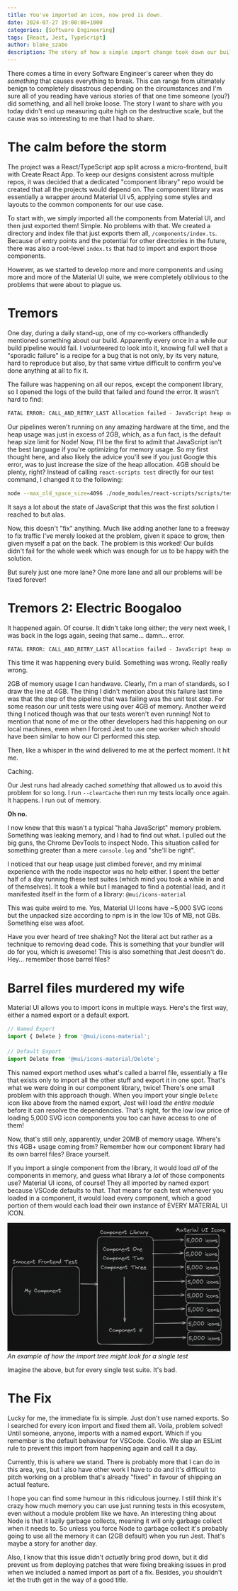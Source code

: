 ```yaml
---
title: You've imported an icon, now prod is down.
date: 2024-07-27 19:00:00+1000
categories: [Software Engineering]
tags: [React, Jest, TypeScript]
author: blake_szabo
description: The story of how a simple import change took down our build pipelines
---
```

There comes a time in every Software Engineer's career when they do *something* that causes everything to break. This can range from ultimately benign to completely disastrous depending on the circumstances and I'm sure all of you reading have various stories of that one time someone (you?) did something, and all hell broke loose. The story I want to share with you today didn't end up measuring quite high on the destructive scale, but the cause was so interesting to me that I had to share.

# The calm before the storm

The project was a React/TypeScript app split across a micro-frontend, built with Create React App. To keep our designs consistent across multiple repos, it was decided that a dedicated "component library" repo would be created that all the projects would depend on. The component library was essentially a wrapper around Material UI v5, applying some styles and layouts to the common components for our use case.

To start with, we simply imported all the components from Material UI, and then just exported them! Simple. No problems with that. We created a directory and index file that just exports them all, `/components/index.ts`. Because of entry points and the potential for other directories in the future, there was also a root-level `index.ts` that had to import and export those components.

However, as we started to develop more and more components and using more and more of the Material UI suite, we were completely oblivious to the problems that were about to plague us.

# Tremors

One day, during a daily stand-up, one of my co-workers offhandedly mentioned something about our build. Apparently every once in a while our build pipeline would fail. I volunteered to look into it, knowing full well that a "sporadic failure" is a recipe for a bug that is not only, by its very nature, hard to reproduce but also, by that same virtue difficult to confirm you've done anything at all to fix it.

The failure was happening on all our repos, except the component library, so I opened the logs of the build that failed and found the error. It wasn't hard to find:

```sh
FATAL ERROR: CALL_AND_RETRY_LAST Allocation failed - JavaScript heap out of memory
```

Our pipelines weren't running on any amazing hardware at the time, and the heap usage was just in excess of 2GB, which, as a fun fact, is the default heap size limit for Node! Now, I'll be the first to admit that JavaScript isn't the best language if you're optimizing for memory usage. So my first thought here, and also likely the advice you'll see if you just Google this error, was to just increase the size of the heap allocation. 4GB should be plenty, right? Instead of calling `react-scripts test` directly for our test command, I changed it to the following:

```sh
node --max_old_space_size=4096 ./node_modules/react-scripts/scripts/test.js
```

It says a lot about the state of JavaScript that this was the first solution I reached to but alas.

Now, this doesn't "fix" anything. Much like adding another lane to a freeway to fix traffic I've merely looked at the problem, given it space to grow, then given myself a pat on the back. The problem is this worked! Our builds didn't fail for the whole week which was enough for us to be happy with the solution.

But surely just one more lane? One more lane and all our problems will be fixed forever!

# Tremors 2: Electric Boogaloo

It happened again. Of course. It didn't take long either; the very next week, I was back in the logs again, seeing that same... damn... error.

```sh
FATAL ERROR: CALL_AND_RETRY_LAST Allocation failed - JavaScript heap out of memory
```

This time it was happening every build. Something was wrong. Really really wrong.

2GB of memory usage I can handwave. Clearly, I'm a man of standards, so I draw the line at 4GB. The thing I didn't mention about this failure last time was that the step of the pipeline that was failing was the unit test step. For some reason our unit tests were using over 4GB of memory. Another weird thing I noticed though was that our tests weren't even running! Not to mention that none of me or the other developers had this happening on our local machines, even when I forced Jest to use one worker which should have been similar to how our CI performed this step.

Then, like a whisper in the wind delivered to me at the perfect moment. It hit me.

Caching.

Our Jest runs had already cached _something_ that allowed us to avoid this problem for so long. I run `--clearCache` then run my tests locally once again. It happens. I run out of memory.

**Oh no.**

I now knew that this wasn't a typical "haha JavaScript" memory problem. Something was leaking memory, and I had to find out what. I pulled out the big guns, the Chrome DevTools to inspect Node. This situation called for something greater than a mere `console.log` and "she'll be right".

I noticed that our heap usage just climbed forever, and my minimal experience with the node inspector was no help either. I spent the better half of a day running these test suites (which mind you took a while in and of themselves). It took a while but I managed to find a potential lead, and it manifested itself in the form of a library: `@mui/icons-material`

This was quite weird to me. Yes, Material UI Icons have ~5,000 SVG icons but the unpacked size according to npm is in the low 10s of MB, not GBs. Something else was afoot.

Have you ever heard of tree shaking? Not the literal act but rather as a technique to removing dead code. This is something that your bundler will do for you, which is awesome! This is also something that Jest doesn't do. Hey... remember those barrel files?

# Barrel files murdered my wife

Material UI allows you to import icons in multiple ways. Here's the first way, either a named export or a default export.

```ts
// Named Export
import { Delete } from '@mui/icons-material';

// Default Export
import Delete from '@mui/icons-material/Delete';
```

This named export method uses what's called a barrel file, essentially a file that exists only to import all the other stuff and export it in one spot. That's what we were doing in our component library, twice! There's one small problem with this approach though. When you import your single `Delete` icon like above from the named export, Jest will load *the entire module* before it can resolve the dependencies. That's right, for the low low price of loading 5,000 SVG icon components you too can have access to one of them!

Now, that's still only, apparently, under 20MB of memory usage. Where's this 4GB+ usage coming from? Remember how our component library had its own barrel files? Brace yourself.

If you import a single component from the library, it would load _all_ of the components in memory, and guess what library a _lot_ of those components use? Material UI icons, of course! They all imported by named export because VSCode defaults to that. That means for each test whenever you loaded in a component, it would load every component, which a good portion of them would each load their own instance of EVERY MATERIAL UI ICON.

![An example graph of the imports](/assets/img/pages/Youve-imported-and-icon-now-prod-is-down/one.png)
_An example of how the import tree might look for a *single* test_

Imagine the above, but for every single test suite. It's bad.

# The Fix

Lucky for me, the immediate fix is simple. Just don't use named exports. So I searched for every icon import and fixed them all. Voila, problem solved! Until someone, anyone, imports with a named export. Which if you remember is the default behaviour for VSCode. Coolio. We slap an ESLint rule to prevent this import from happening again and call it a day.

Currently, this is where we stand. There is probably more that I can do in this area, yes, but I also have other work I have to do and it's difficult to pitch working on a problem that's already "fixed" in favour of shipping an actual feature.

I hope you can find some humour in this ridiculous journey. I still think it's crazy how much memory you can use just running tests in this ecosystem, even without a module problem like we have. An interesting thing about Node is that it lazily garbage collects, meaning it will only garbage collect when it needs to. So unless you force Node to garbage collect it's probably going to use all the memory it can (2GB default) when you run Jest. That's maybe a story for another day.

Also, I know that this issue didn't _actually_ bring prod down, but it did prevent us from deploying patches that were fixing breaking issues in prod when we included a named import as part of a fix. Besides, you shouldn't let the truth get in the way of a good title.
